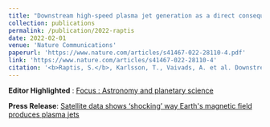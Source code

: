 ```yaml
---
title: "Downstream high-speed plasma jet generation as a direct consequence of shock reformation"
collection: publications
permalink: /publication/2022-raptis
date: 2022-02-01
venue: 'Nature Communications'
paperurl: 'https://www.nature.com/articles/s41467-022-28110-4.pdf'
link: 'https://www.nature.com/articles/s41467-022-28110-4'
citation: '<b>Raptis, S.</b>, Karlsson, T., Vaivads, A. et al. Downstream high-speed plasma jet generation as a direct consequence of shock reformation. Nat Commun 13, 598 (2022). https://doi.org/10.1038/s41467-022-28110-4)'
---
```

**Editor Highlighted** :  [Focus : Astronomy and planetary science](https://www.nature.com/collections/bbhbgahdfd)

**Press Release**: [Satellite data shows ‘shocking’ way Earth's magnetic field produces plasma jets](https://www.kth.se/en/aktuellt/nyheter/satellite-data-shows-shocking-way-earth-s-magnetic-field-produces-plasma-jets-1.1139242)
